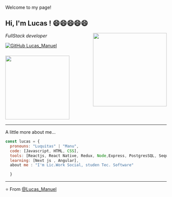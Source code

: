 Welcome to my page!


<h2> Hi, I'm Lucas ! 😄😄😄😄😄 </h2>
<img align='right' src="https://e7.pngegg.com/pngimages/951/938/png-clipart-programmer-computer-programming-computer-software-allergy-miscellaneous-furniture-thumbnail.png" width="230" >
<p><em> FullStack developer 
</em></p>


[![GitHub Lucas_Manuel](https://img.shields.io/github/followers/LucasManuel?label=follow&style=social)](https://github.com/Lucas-aquiles)


### <div >  <img src="https://media2.giphy.com/media/IwAZ6dvvvaTtdI8SD5/giphy.gif?cid=790b76118f20a463272814ed6d7c3d72263bbb9e9fedcd23&rid=giphy.gif&ct=g" width="200"> </div>
<hr/>
A little more about me...  

```javascript
const lucas = {
  pronouns: "Luquitas" | "Manu",
  code: [Javascript, HTML, CSS],
  tools: [Reactjs, React Native, Redux, Node,Express, PostgresSQL, Sequelize,Firebase,TypesCript,Nextjs,Expo, Styled-Components,Sass,Material Design, Figma],
  learning: [Next js , Angular],
  about me : "I'm Lic.Work Social, studen Tec. Software"

  }
```


---

⭐️ From [@Lucas_Manuel](https://github.com/Lucas-aquiles)


